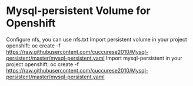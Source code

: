 # Mysql-persistent Volume for Openshift
Configure nfs, you can use nfs.txt
Import persistent volume in your project openshift:
oc create -f \
    https://raw.githubusercontent.com/cuccurese2010/Mysql-persistent/master/mysql-persistent.yaml
Import mysql-persistent in your project openshift:
oc create -f \
    https://raw.githubusercontent.com/cuccurese2010/Mysql-persistent/master/mysql-persistent.yaml
    
    
